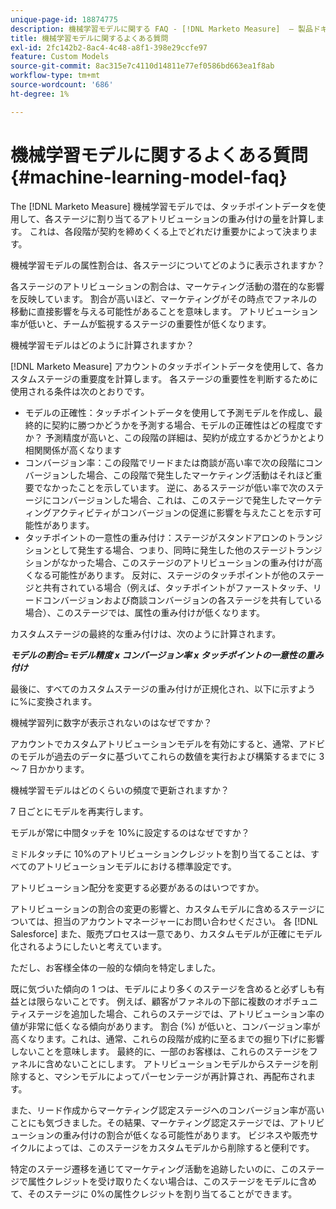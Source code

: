 ```yaml
---
unique-page-id: 18874775
description: 機械学習モデルに関する FAQ - [!DNL Marketo Measure]  — 製品ドキュメント
title: 機械学習モデルに関するよくある質問
exl-id: 2fc142b2-8ac4-4c48-a8f1-398e29ccfe97
feature: Custom Models
source-git-commit: 8ac315e7c4110d14811e77ef0586bd663ea1f8ab
workflow-type: tm+mt
source-wordcount: '686'
ht-degree: 1%

---
```


# 機械学習モデルに関するよくある質問 {#machine-learning-model-faq}

The [!DNL Marketo Measure] 機械学習モデルでは、タッチポイントデータを使用して、各ステージに割り当てるアトリビューションの重み付けの量を計算します。 これは、各段階が契約を締めくくる上でどれだけ重要かによって決まります。

機械学習モデルの属性割合は、各ステージについてどのように表示されますか？

各ステージのアトリビューションの割合は、マーケティング活動の潜在的な影響を反映しています。 割合が高いほど、マーケティングがその時点でファネルの移動に直接影響を与える可能性があることを意味します。 アトリビューション率が低いと、チームが監視するステージの重要性が低くなります。

機械学習モデルはどのように計算されますか？

[!DNL Marketo Measure] アカウントのタッチポイントデータを使用して、各カスタムステージの重要度を計算します。 各ステージの重要性を判断するために使用される条件は次のとおりです。

* モデルの正確性：タッチポイントデータを使用して予測モデルを作成し、最終的に契約に勝つかどうかを予測する場合、モデルの正確性はどの程度ですか？ 予測精度が高いと、この段階の詳細は、契約が成立するかどうかとより相関関係が高くなります
* コンバージョン率：この段階でリードまたは商談が高い率で次の段階にコンバージョンした場合、この段階で発生したマーケティング活動はそれほど重要でなかったことを示しています。 逆に、あるステージが低い率で次のステージにコンバージョンした場合、これは、このステージで発生したマーケティングアクティビティがコンバージョンの促進に影響を与えたことを示す可能性があります。
* タッチポイントの一意性の重み付け：ステージがスタンドアロンのトランジションとして発生する場合、つまり、同時に発生した他のステージトランジションがなかった場合、このステージのアトリビューションの重み付けが高くなる可能性があります。 反対に、ステージのタッチポイントが他のステージと共有されている場合（例えば、タッチポイントがファーストタッチ、リードコンバージョンおよび商談コンバージョンの各ステージを共有している場合）、このステージでは、属性の重み付けが低くなります。

カスタムステージの最終的な重み付けは、次のように計算されます。

**_モデルの割合=モデル精度 x コンバージョン率 x タッチポイントの一意性の重み付け_**

最後に、すべてのカスタムステージの重み付けが正規化され、以下に示すように%に変換されます。

機械学習列に数字が表示されないのはなぜですか？

アカウントでカスタムアトリビューションモデルを有効にすると、通常、アドビのモデルが過去のデータに基づいてこれらの数値を実行および構築するまでに 3 ～ 7 日かかります。

機械学習モデルはどのくらいの頻度で更新されますか？

7 日ごとにモデルを再実行します。

モデルが常に中間タッチを 10%に設定するのはなぜですか？

ミドルタッチに 10%のアトリビューションクレジットを割り当てることは、すべてのアトリビューションモデルにおける標準設定です。

アトリビューション配分を変更する必要があるのはいつですか。

アトリビューションの割合の変更の影響と、カスタムモデルに含めるステージについては、担当のアカウントマネージャーにお問い合わせください。 各 [!DNL Salesforce] また、販売プロセスは一意であり、カスタムモデルが正確にモデル化されるようにしたいと考えています。

ただし、お客様全体の一般的な傾向を特定しました。

既に気づいた傾向の 1 つは、モデルにより多くのステージを含めると必ずしも有益とは限らないことです。 例えば、顧客がファネルの下部に複数のオポチュニティステージを追加した場合、これらのステージでは、アトリビューション率の値が非常に低くなる傾向があります。 割合 (%) が低いと、コンバージョン率が高くなります。これは、通常、これらの段階が成約に至るまでの掘り下げに影響しないことを意味します。 最終的に、一部のお客様は、これらのステージをファネルに含めないことにします。 アトリビューションモデルからステージを削除すると、マシンモデルによってパーセンテージが再計算され、再配布されます。

また、リード作成からマーケティング認定ステージへのコンバージョン率が高いことにも気づきました。その結果、マーケティング認定ステージでは、アトリビューションの重み付けの割合が低くなる可能性があります。 ビジネスや販売サイクルによっては、このステージをカスタムモデルから削除すると便利です。

特定のステージ遷移を通じてマーケティング活動を追跡したいのに、このステージで属性クレジットを受け取りたくない場合は、このステージをモデルに含めて、そのステージに 0%の属性クレジットを割り当てることができます。
